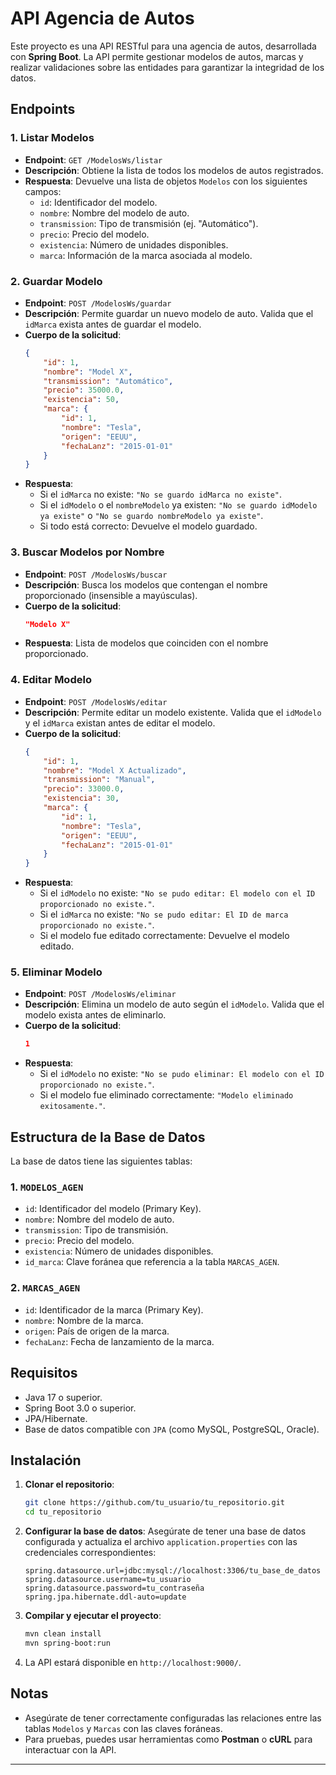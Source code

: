  
# API Agencia de Autos

Este proyecto es una API RESTful para una agencia de autos, desarrollada con **Spring Boot**. La API permite gestionar modelos de autos, marcas y realizar validaciones sobre las entidades para garantizar la integridad de los datos.

## Endpoints

### 1. Listar Modelos

- **Endpoint**: `GET /ModelosWs/listar`
- **Descripción**: Obtiene la lista de todos los modelos de autos registrados.
- **Respuesta**: Devuelve una lista de objetos `Modelos` con los siguientes campos:
  - `id`: Identificador del modelo.
  - `nombre`: Nombre del modelo de auto.
  - `transmission`: Tipo de transmisión (ej. "Automático").
  - `precio`: Precio del modelo.
  - `existencia`: Número de unidades disponibles.
  - `marca`: Información de la marca asociada al modelo.

### 2. Guardar Modelo

- **Endpoint**: `POST /ModelosWs/guardar`
- **Descripción**: Permite guardar un nuevo modelo de auto. Valida que el `idMarca` exista antes de guardar el modelo.
- **Cuerpo de la solicitud**:
    ```json
    {
        "id": 1,
        "nombre": "Model X",
        "transmission": "Automático",
        "precio": 35000.0,
        "existencia": 50,
        "marca": {
            "id": 1,
            "nombre": "Tesla",
            "origen": "EEUU",
            "fechaLanz": "2015-01-01"
        }
    }
    ```
- **Respuesta**:
  - Si el `idMarca` no existe: `"No se guardo idMarca no existe"`.
  - Si el `idModelo` o el `nombreModelo` ya existen: `"No se guardo idModelo ya existe"` o `"No se guardo nombreModelo ya existe"`.
  - Si todo está correcto: Devuelve el modelo guardado.

### 3. Buscar Modelos por Nombre

- **Endpoint**: `POST /ModelosWs/buscar`
- **Descripción**: Busca los modelos que contengan el nombre proporcionado (insensible a mayúsculas).
- **Cuerpo de la solicitud**:
    ```json
    "Modelo X"
    ```
- **Respuesta**: Lista de modelos que coinciden con el nombre proporcionado.

### 4. Editar Modelo

- **Endpoint**: `POST /ModelosWs/editar`
- **Descripción**: Permite editar un modelo existente. Valida que el `idModelo` y el `idMarca` existan antes de editar el modelo.
- **Cuerpo de la solicitud**:
    ```json
    {
        "id": 1,
        "nombre": "Model X Actualizado",
        "transmission": "Manual",
        "precio": 33000.0,
        "existencia": 30,
        "marca": {
            "id": 1,
            "nombre": "Tesla",
            "origen": "EEUU",
            "fechaLanz": "2015-01-01"
        }
    }
    ```
- **Respuesta**:
  - Si el `idModelo` no existe: `"No se pudo editar: El modelo con el ID proporcionado no existe."`.
  - Si el `idMarca` no existe: `"No se pudo editar: El ID de marca proporcionado no existe."`.
  - Si el modelo fue editado correctamente: Devuelve el modelo editado.

### 5. Eliminar Modelo

- **Endpoint**: `POST /ModelosWs/eliminar`
- **Descripción**: Elimina un modelo de auto según el `idModelo`. Valida que el modelo exista antes de eliminarlo.
- **Cuerpo de la solicitud**:
    ```json
    1
    ```
- **Respuesta**:
  - Si el `idModelo` no existe: `"No se pudo eliminar: El modelo con el ID proporcionado no existe."`.
  - Si el modelo fue eliminado correctamente: `"Modelo eliminado exitosamente."`.

## Estructura de la Base de Datos

La base de datos tiene las siguientes tablas:

### 1. `MODELOS_AGEN`
- `id`: Identificador del modelo (Primary Key).
- `nombre`: Nombre del modelo de auto.
- `transmission`: Tipo de transmisión.
- `precio`: Precio del modelo.
- `existencia`: Número de unidades disponibles.
- `id_marca`: Clave foránea que referencia a la tabla `MARCAS_AGEN`.

### 2. `MARCAS_AGEN`
- `id`: Identificador de la marca (Primary Key).
- `nombre`: Nombre de la marca.
- `origen`: País de origen de la marca.
- `fechaLanz`: Fecha de lanzamiento de la marca.

## Requisitos

- Java 17 o superior.
- Spring Boot 3.0 o superior.
- JPA/Hibernate.
- Base de datos compatible con `JPA` (como MySQL, PostgreSQL, Oracle).

## Instalación

1. **Clonar el repositorio**:
    ```bash
    git clone https://github.com/tu_usuario/tu_repositorio.git
    cd tu_repositorio
    ```

2. **Configurar la base de datos**:
    Asegúrate de tener una base de datos configurada y actualiza el archivo `application.properties` con las credenciales correspondientes:

    ```properties
    spring.datasource.url=jdbc:mysql://localhost:3306/tu_base_de_datos
    spring.datasource.username=tu_usuario
    spring.datasource.password=tu_contraseña
    spring.jpa.hibernate.ddl-auto=update
    ```

3. **Compilar y ejecutar el proyecto**:
    ```bash
    mvn clean install
    mvn spring-boot:run
    ```

4. La API estará disponible en `http://localhost:9000/`.

## Notas

- Asegúrate de tener correctamente configuradas las relaciones entre las tablas `Modelos` y `Marcas` con las claves foráneas.
- Para pruebas, puedes usar herramientas como **Postman** o **cURL** para interactuar con la API.

---
 
